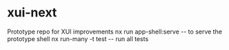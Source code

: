 # xui-next
Prototype repo for XUI improvements
nx run app-shell:serve -- to serve the prototype shell
nx run-many -t test -- run all tests
